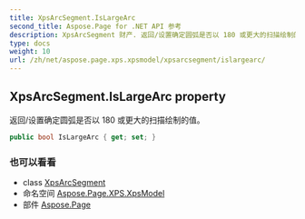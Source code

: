 ```yaml
---
title: XpsArcSegment.IsLargeArc
second_title: Aspose.Page for .NET API 参考
description: XpsArcSegment 财产. 返回/设置确定圆弧是否以 180 或更大的扫描绘制的值
type: docs
weight: 10
url: /zh/net/aspose.page.xps.xpsmodel/xpsarcsegment/islargearc/
---
```

## XpsArcSegment.IsLargeArc property

返回/设置确定圆弧是否以 180 或更大的扫描绘制的值。

```csharp
public bool IsLargeArc { get; set; }
```

### 也可以看看

* class [XpsArcSegment](../)
* 命名空间 [Aspose.Page.XPS.XpsModel](../../xpsarcsegment/)
* 部件 [Aspose.Page](../../../)


